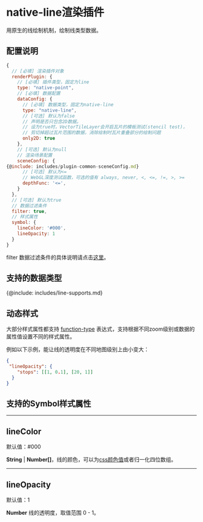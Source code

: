 # native-line渲染插件

用原生的线绘制机制，绘制线类型数据。

## 配置说明
```js
{
  // [必填] 渲染插件对象
  renderPlugin: {
    // [必填] 插件类型，固定为line
    type: "native-point",
    // [必填] 数据配置
    dataConfig: {
      // [必填] 数据类型，固定为native-line
      type: "native-line",
      // [可选] 默认为false
      // 声明是否只包含2D数据。
      // 设为true时，VectorTileLayer会开启瓦片的模板测试(stencil test)，
      // 剪切掉超过瓦片范围的数据，消除绘制时瓦片重叠部分的绘制问题
      only2D: true
    },
    // [可选] 默认为null
    // 渲染场景配置
    sceneConfig: {
{@include: includes/plugin-common-sceneConfig.md}
      // [可选] 默认为<=
      // WebGL深度测试函数，可选的值有 always, never, <, <=, !=, >, >=
      depthFunc: '<=',
    }
  },
  // [可选] 默认为true
  // 数据过滤条件
  filter: true,
  // 样式属性
  symbol: {
    lineColor: '#000',
    lineOpacity: 1
  }
}
```

filter 数据过滤条件的具体说明请点击[这里](../filter/feature-filter)。

## 支持的数据类型

{@include: includes/line-supports.md}

## 动态样式

大部分样式属性都支持 [function-type](../filter/function-type) 表达式，支持根据不同zoom级别或数据的属性值设置不同的样式属性。

例如以下示例，能让线的透明度在不同地图级别上由小变大：

```json
{
 "lineOpacity": {
    "stops": [[1, 0.1], [20, 1]]
  }
}
```

## 支持的Symbol样式属性

-----------
## lineColor

默认值：#000

**String** | **Number[]**，线的颜色，可以为[css颜色值](https://developer.mozilla.org/zh-CN/docs/Web/CSS/color_value)或者归一化四位数组。

-----------
## lineOpacity

默认值：1

**Number** 线的透明度，取值范围 0 - 1。